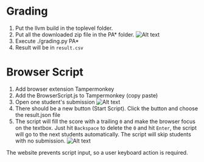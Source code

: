 # Grading

1. Put the llvm build in the toplevel folder.
2. Put all the downloaded zip file in the PA* folder.
![Alt text](https://github.com/zyd2001/cs352-Purdue-autoGrading/assets/25120292/2ea324b6-ed1b-4d64-9e52-6aef236c7750)
3. Execute ./grading.py PA*
4. Result will be in `result.csv`

# Browser Script

1. Add browser extension Tampermonkey
2. Add the BrowserScript.js to Tampermonkey (copy paste)
3. Open one student's submission
![Alt text](https://github.com/zyd2001/cs352-Purdue-autoGrading/assets/25120292/1e2e6336-d22b-4dfe-9e7c-e0b08c3a039e)
4. There should be a new button (Start Script). Click the button and choose the result.json file
5. The script will fill the score with a trailing `0` and make the browser focus on the textbox. Just hit `Backspace` to delete the `0` and hit `Enter`, the script will go to the next students automatically. The script will skip students with no submission.
![Alt text](https://github.com/zyd2001/cs352-Purdue-autoGrading/assets/25120292/da695721-ab6d-4748-a6d5-74a75cef26ec)

The website prevents script input, so a user keyboard action is required.
